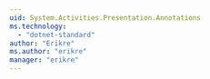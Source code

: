 ```yaml
---
uid: System.Activities.Presentation.Annotations
ms.technology: 
  - "dotnet-standard"
author: "Erikre"
ms.author: "erikre"
manager: "erikre"
---
```

